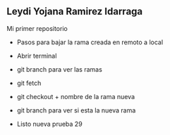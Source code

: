 ## Leydi Yojana Ramirez Idarraga

Mi primer repositorio

* Pasos para bajar la rama creada en remoto a local

* Abrir terminal
* git branch para ver las ramas
* git fetch
* git checkout + nombre de la rama nueva
* git branch para ver si esta la nueva rama
* Listo nueva prueba 29
